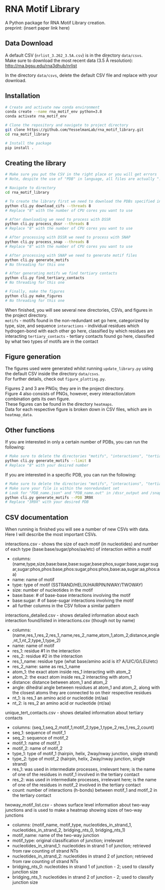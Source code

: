 # RNA Motif Library

A Python package for RNA Motif Library creation.<br>
preprint: (insert paper link here)

## Data Download

A default CSV (`nrlist_3.262_3.5A.csv`) is in the directory `data/csvs`.<br>
Make sure to download the most recent data (3.5 Å resolution):<br>
http://rna.bgsu.edu/rna3dhub/nrlist

In the directory `data/csvs`, delete the default CSV file and replace with your download.<br>

## Installation

```bash
# Create and activate new conda environment
conda create --name rna_motif_env python=3.8
conda activate rna_motif_env

# Clone the repository and navigate to project directory
git clone https://github.com/YesselmanLab/rna_motif_library.git
cd rna_motif_library

# Install the package
pip install .

```

## Creating the library

```bash
# Make sure you put the CSV in the right place or you will get errors
# Note, despite the use of "PDB" in language, all files are actually ".cif", not ".pdb"

# Navigate to directory
cd rna_motif_library

# To create the library first we need to download the PDBs specified in the CSV
python cli.py download_cifs --threads 8
# Replace "8" with the number of CPU cores you want to use

# After downloading we need to process with DSSR
python cli.py process_dssr --threads 8
# Replace "8" with the number of CPU cores you want to use

# After processing with DSSR we need to process with SNAP
python cli.py process_snap --threads 8
# Replace "8" with the number of CPU cores you want to use

# After processing with SNAP we need to generate motif files
python cli.py generate_motifs
# No threading for this one

# After generating motifs we find tertiary contacts
python cli.py find_tertiary_contacts
# No threading for this one

# Finally, make the figures
python cli.py make_figures
# No threading for this one

```

When finished, you will see several new directories, CSVs, and figures in the project directory. <br>
`motifs` - motifs found in the non-redundant set go here, categorized by type, size, and sequence
`interactions` - individual residues which hydrogen-bond with each other go here, classified by which residues are interacting
`tertiary_contacts` - tertiary contacts found go here, classified by what two types of motifs are in the contact

## Figure generation

The figures used were generated whilst running `update_library.py` using the default CSV inside the directory `data/csvs`.<br>
For further details, check out `figure_plotting.py`.

Figures 2 and 3 are PNGs; they are in the project directory.<br>
Figure 4 also consists of PNGs, however, every interaction/atom combination gets its own figure.<br>
These figures can be found in the directory `heatmaps`.<br>
Data for each respective figure is broken down in CSV files, which are in `heatmap_data`.<br>


## Other functions

If you are interested in only a certain number of PDBs, you can run the following:
```bash
# Make sure to delete the directories "motifs", "interactions", "tertiary_contacts", "heatmaps", and "heatmap_data" if you've run the full code already
python cli.py generate_motifs --limit 8
# Replace "8" with your desired number
```

If you are interested in a specific PDB, you can run the following:
```bash
# Make sure to delete the directories "motifs", "interactions", "tertiary_contacts", "heatmaps", and "heatmap_data" if you've run the full code already
# Make sure your file is within the nonredundant set
# Look for "PDB_name.json" and "PDB_name.out" in /dssr_output and /snap_output
python cli.py generate_motifs --PDB 3R9X
# Replace "3R9X" with your desired PDB
```

## CSV documentation

When running is finished you will see a number of new CSVs with data.<br>
Here I will describe the most important CSVs.

interactions.csv - shows the size of each motif (in nucleotides) and number of each type (base:base/sugar/phos/aa/etc) of interaction within a motif
- columns: (name,type,size,base:base,base:sugar,base:phos,sugar:base,sugar:sugar,sugar:phos,phos:base,phos:sugar,phos:phos,base:aa,sugar:aa,phos:aa)
- name: name of motif
- type: type of motif (SSTRAND/HELIX/HAIRPIN/NWAY/TWOWAY)
- size: number of nucleotides in the motif
- base:base: # of base-base interactions involving the motif
- base:sugar: # of base-sugar interactions involving the motif
- all further columns in the CSV follow a similar pattern

interactions_detailed.csv - shows detailed information about each interaction found/listed in interactions.csv (though not by name)
- columns: (name,res_1,res_2,res_1_name,res_2_name,atom_1,atom_2,distance,angle,nt_1,nt_2,type_1,type_2)
- name: name of motif
- res_1: residue #1 in the interaction
- res_2: residue #2 in the interaction
- res_1_name: residue type (what base/amino acid is it? A/U/C/G/LEU/etc)
- res_2_name: same as res_1_name
- atom_1: the exact atom inside res_1 interacting with atom_2
- atom_2: the exact atom inside res_2 interacting with atom_1
- distance: distance between atom_1 and atom_2
- angle: dihedral angle between residues at atom_1 and atom_2, along with the closest atoms they are connected to on their respective residues
- nt_1: is res_1 an amino acid or nucleotide (nt/aa)
- nt_2: is res_2 an amino acid or nucleotide (nt/aa)

unique_tert_contacts.csv - shows detailed information about tertiary contacts
- columns: (seq_1,seq_2,motif_1,motif_2,type_1,type_2,res_1,res_2,count)
- seq_1: sequence of motif_1
- seq_2: sequence of motif_2
- motif_1: name of motif_1
- motif_2: name of motif_2
- type_1: type of motif_1 (hairpin, helix, 2way/nway junction, single strand)
- type_2: type of motif_2 (hairpin, helix, 2way/nway junction, single strand)
- res_1: was used in intermediate processes, irrelevant here; is the name of one of the residues in motif_1 involved in the tertiary contact
- res_2: was used in intermediate processes, irrelevant here; is the name of one of the residues in motif_2 involved in the tertiary contact
- count: number of interactions (h-bonds) between motif_1 and motif_2 in the tertiary contact

twoway_motif_list.csv - shows surface level information about two-way junctions and is used to make a heatmap showing sizes of two-way junctions
- columns: (motif_name, motif_type, nucleotides_in_strand_1, nucleotides_in_strand_2, bridging_nts_0, bridging_nts_1)
- motif_name: name of the two-way junction
- motif_type: original classification of junction; irrelevant
- nucleotides_in_strand_1: nucleotides in strand 1 of junction; retrieved from raw counting of strand NTs
- nucleotides_in_strand_2: nucleotides in strand 2 of junction; retrieved from raw counting of strand NTs
- bridging_nts_0: nucleotides in strand 1 of junction - 2; used to classify junction size
- bridging_nts_1: nucleotides in strand 2 of junction - 2; used to classify junction size




